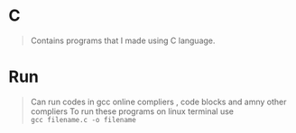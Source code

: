 # C
> Contains programs that I made using C language.
# Run
>Can run codes in gcc online compliers , code blocks and amny other compliers
> To run these programs on linux terminal use\
> `gcc filename.c -o filename`

